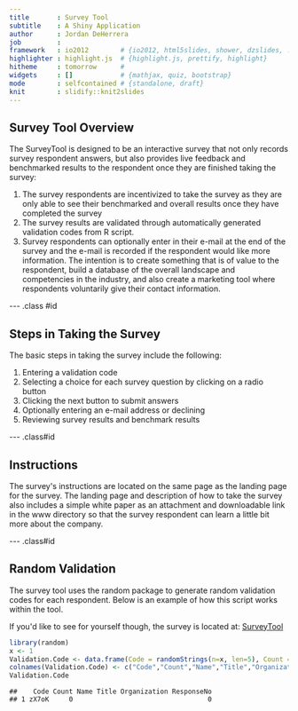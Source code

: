 ```yaml
---
title       : Survey Tool
subtitle    : A Shiny Application
author      : Jordan DeHerrera
job         : 
framework   : io2012        # {io2012, html5slides, shower, dzslides, ...}
highlighter : highlight.js  # {highlight.js, prettify, highlight}
hitheme     : tomorrow      # 
widgets     : []            # {mathjax, quiz, bootstrap}
mode        : selfcontained # {standalone, draft}
knit        : slidify::knit2slides
---
```


## Survey Tool Overview

The SurveyTool is designed to be an interactive survey that not only records survey respondent answers, but also provides live feedback and benchmarked results to the respondent once they are finished taking the survey:

1. The survey respondents are incentivized to take the survey as they are only able to see their benchmarked and overall results once they have completed the survey
2. The survey results are validated through automatically generated validation codes from R script.
3. Survey respondents can optionally enter in their e-mail at the end of the survey and the e-mail is recorded if the respondent would like more information.  The intention is to create something that is of value to the respondent, build a database of the overall landscape and competencies in the industry, and also create a marketing tool where respondents voluntarily give their contact information.

--- .class #id 

## Steps in Taking the Survey

The basic steps in taking the survey include the following:

1. Entering a validation code
2. Selecting a choice for each survey question by clicking on a radio button
3. Clicking the next button to submit answers
4. Optionally entering an e-mail address or declining
5. Reviewing survey results and benchmark results

--- .class#id

## Instructions

The survey's instructions are located on the same page as the landing page for the survey.  The landing page and description of how to take the survey also includes a simple white paper as an attachment and downloadable link in the www directory so that the survey respondent can learn a little bit more about the company.

--- .class#id

## Random Validation

The survey tool uses the random package to generate random validation codes for each respondent.  Below is an example of how this script works within the tool.

If you'd like to see for yourself though, the survey is located at:  [SurveyTool](http://www.verasite.net/coursera)


```r
library(random)
x <- 1
Validation.Code <- data.frame(Code = randomStrings(n=x, len=5), Count = rep(0,x), Name = rep("",x), Title = rep("",x), Organization = rep("",x), ResponseNo = rep(0,x))
colnames(Validation.Code) <- c("Code","Count","Name","Title","Organization", "ResponseNo")
Validation.Code
```

```
##    Code Count Name Title Organization ResponseNo
## 1 zX7oK     0                                  0
```
